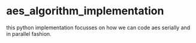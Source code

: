 # aes_algorithm_implementation
this python implementation focusses on how we can code aes serially and in parallel fashion.
